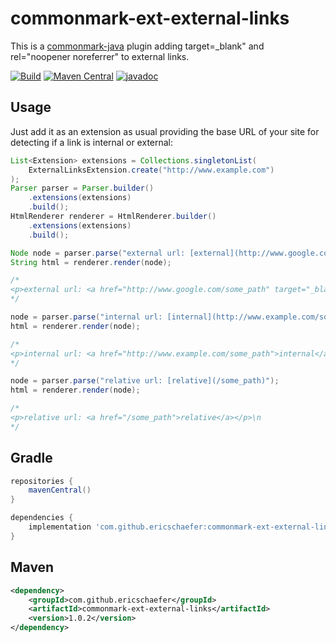 # commonmark-ext-external-links

This is a [commonmark-java](https://github.com/commonmark/commonmark-java) plugin adding target=_blank" and rel="noopener noreferrer" to external links.

[![Build](https://github.com/ericschaefer/commonmark-ext-external-links/workflows/Build/badge.svg)](https://github.com/ericschaefer/commonmark-ext-external-links/actions?query=workflow%3ABuild)
[![Maven Central](https://img.shields.io/maven-central/v/com.github.ericschaefer/commonmark-ext-external-links)](https://search.maven.org/search?q=g:com.github.ericschaefer)
[![javadoc](https://javadoc.io/badge2/com.github.ericschaefer/commonmark-ext-external-links/javadoc.svg?color=blue)](https://javadoc.io/doc/com.github.ericschaefer/commonmark-ext-external-links)

## Usage

Just add it as an extension as usual providing the base URL of your site for detecting if a link is internal or external:

```Java
List<Extension> extensions = Collections.singletonList(
    ExternalLinksExtension.create("http://www.example.com")
);
Parser parser = Parser.builder()
    .extensions(extensions)
    .build();
HtmlRenderer renderer = HtmlRenderer.builder()
    .extensions(extensions)
    .build();

Node node = parser.parse("external url: [external](http://www.google.com/some_path)");
String html = renderer.render(node);

/*
<p>external url: <a href="http://www.google.com/some_path" target="_blank" rel="noopener">external</a></p>\n
*/

node = parser.parse("internal url: [internal](http://www.example.com/some_path)");
html = renderer.render(node);

/*
<p>internal url: <a href="http://www.example.com/some_path">internal</a></p>\n
*/

node = parser.parse("relative url: [relative](/some_path)");
html = renderer.render(node);

/*
<p>relative url: <a href="/some_path">relative</a></p>\n
*/

```

## Gradle

```Groovy
repositories {
    mavenCentral()
}

dependencies {
    implementation 'com.github.ericschaefer:commonmark-ext-external-links:1.0.2'
}

```

## Maven

```XML
<dependency>
    <groupId>com.github.ericschaefer</groupId>
    <artifactId>commonmark-ext-external-links</artifactId>
    <version>1.0.2</version>
</dependency>
```
